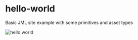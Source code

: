 # hello-world

Basic JML site example with some primitives and asset types

![hello world](https://i.imgur.com/qo2qUUJ.jpg)
